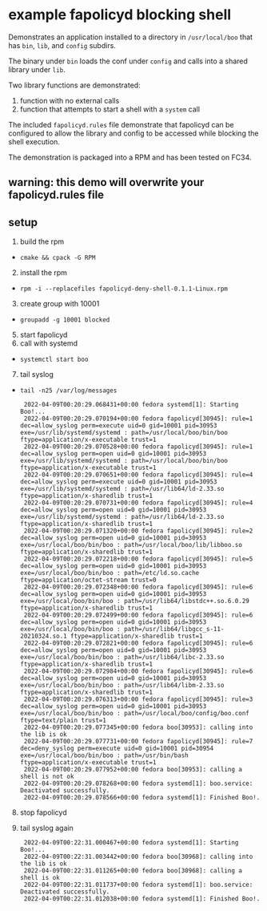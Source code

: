 example fapolicyd blocking shell
===

Demonstrates an application installed to a directory in `/usr/local/boo` that has `bin`, `lib`, and `config` subdirs.  

The binary under `bin` loads the conf under `config` and calls into a shared library under `lib`.

Two library functions are demonstrated:
1. function with no external calls
2. function that attempts to start a shell with a `system` call

The included `fapolicyd.rules` file demonstrate that fapolicyd can be configured to allow the library and config to be accessed while blocking the shell execution.

The demonstration is packaged into a RPM and has been tested on FC34. 

## warning: this demo will overwrite your fapolicyd.rules file

## setup 
1. build the rpm
- `cmake && cpack -G RPM`
2. install the rpm
- `rpm -i --replacefiles fapolicyd-deny-shell-0.1.1-Linux.rpm`
3. create group with 10001 
- `groupadd -g 10001 blocked`
5. start fapolicyd
6. call with systemd
- `systemctl start boo`
7. tail syslog
- `tail -n25 /var/log/messages`

   ```
    2022-04-09T00:20:29.068431+00:00 fedora systemd[1]: Starting Boo!...
    2022-04-09T00:20:29.070194+00:00 fedora fapolicyd[30945]: rule=1 dec=allow_syslog perm=execute uid=0 gid=10001 pid=30953 exe=/usr/lib/systemd/systemd : path=/usr/local/boo/bin/boo ftype=application/x-executable trust=1
    2022-04-09T00:20:29.070528+00:00 fedora fapolicyd[30945]: rule=1 dec=allow_syslog perm=open uid=0 gid=10001 pid=30953 exe=/usr/lib/systemd/systemd : path=/usr/local/boo/bin/boo ftype=application/x-executable trust=1
    2022-04-09T00:20:29.070651+00:00 fedora fapolicyd[30945]: rule=4 dec=allow_syslog perm=execute uid=0 gid=10001 pid=30953 exe=/usr/lib/systemd/systemd : path=/usr/lib64/ld-2.33.so ftype=application/x-sharedlib trust=1
    2022-04-09T00:20:29.070731+00:00 fedora fapolicyd[30945]: rule=4 dec=allow_syslog perm=open uid=0 gid=10001 pid=30953 exe=/usr/lib/systemd/systemd : path=/usr/lib64/ld-2.33.so ftype=application/x-sharedlib trust=1
    2022-04-09T00:20:29.071320+00:00 fedora fapolicyd[30945]: rule=2 dec=allow_syslog perm=open uid=0 gid=10001 pid=30953 exe=/usr/local/boo/bin/boo : path=/usr/local/boo/lib/libboo.so ftype=application/x-sharedlib trust=1
    2022-04-09T00:20:29.072218+00:00 fedora fapolicyd[30945]: rule=5 dec=allow_syslog perm=open uid=0 gid=10001 pid=30953 exe=/usr/local/boo/bin/boo : path=/etc/ld.so.cache ftype=application/octet-stream trust=0
    2022-04-09T00:20:29.072348+00:00 fedora fapolicyd[30945]: rule=6 dec=allow_syslog perm=open uid=0 gid=10001 pid=30953 exe=/usr/local/boo/bin/boo : path=/usr/lib64/libstdc++.so.6.0.29 ftype=application/x-sharedlib trust=1
    2022-04-09T00:20:29.072499+00:00 fedora fapolicyd[30945]: rule=6 dec=allow_syslog perm=open uid=0 gid=10001 pid=30953 exe=/usr/local/boo/bin/boo : path=/usr/lib64/libgcc_s-11-20210324.so.1 ftype=application/x-sharedlib trust=1
    2022-04-09T00:20:29.072821+00:00 fedora fapolicyd[30945]: rule=6 dec=allow_syslog perm=open uid=0 gid=10001 pid=30953 exe=/usr/local/boo/bin/boo : path=/usr/lib64/libc-2.33.so ftype=application/x-sharedlib trust=1
    2022-04-09T00:20:29.072984+00:00 fedora fapolicyd[30945]: rule=6 dec=allow_syslog perm=open uid=0 gid=10001 pid=30953 exe=/usr/local/boo/bin/boo : path=/usr/lib64/libm-2.33.so ftype=application/x-sharedlib trust=1
    2022-04-09T00:20:29.076313+00:00 fedora fapolicyd[30945]: rule=3 dec=allow_syslog perm=open uid=0 gid=10001 pid=30953 exe=/usr/local/boo/bin/boo : path=/usr/local/boo/config/boo.conf ftype=text/plain trust=1
    2022-04-09T00:20:29.077345+00:00 fedora boo[30953]: calling into the lib is ok
    2022-04-09T00:20:29.077731+00:00 fedora fapolicyd[30945]: rule=7 dec=deny_syslog perm=execute uid=0 gid=10001 pid=30954 exe=/usr/local/boo/bin/boo : path=/usr/bin/bash ftype=application/x-executable trust=1
    2022-04-09T00:20:29.077952+00:00 fedora boo[30953]: calling a shell is not ok
    2022-04-09T00:20:29.078268+00:00 fedora systemd[1]: boo.service: Deactivated successfully.
    2022-04-09T00:20:29.078566+00:00 fedora systemd[1]: Finished Boo!.
   ```


8. stop fapolicyd
9. tail syslog again

   ```
    2022-04-09T00:22:31.000467+00:00 fedora systemd[1]: Starting Boo!...
    2022-04-09T00:22:31.003442+00:00 fedora boo[30968]: calling into the lib is ok
    2022-04-09T00:22:31.011265+00:00 fedora boo[30968]: calling a shell is ok
    2022-04-09T00:22:31.011737+00:00 fedora systemd[1]: boo.service: Deactivated successfully.
    2022-04-09T00:22:31.012038+00:00 fedora systemd[1]: Finished Boo!.
   ```
